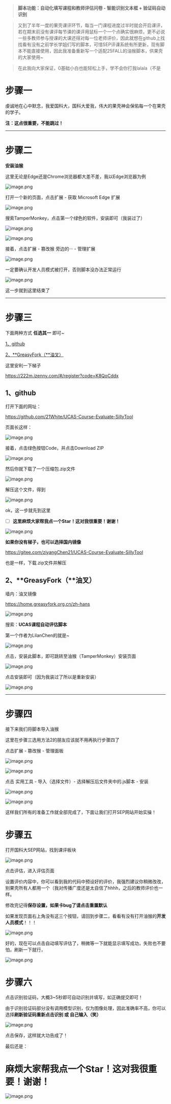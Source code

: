 > **脚本功能：自动化填写课程和教师评估问卷 - 智能识别文本框 + 验证码自动识别**
> 

> 又到了半年一度的果壳课评环节，每当一门课程进度过半时就会开启课评，若在期末前没有课评每节课的课评用鼠标一个一个点确实很麻烦，更不必说一些多教师参与授课的大课还得对每一位老师评价，因此就想在github上找找看有没有之前学长学姐们写的脚本，可惜SEP评课系统有所更新，现有脚本不能直接使用，因此我准备重新写一个适配25FALL的油猴脚本，供果壳的大家使用~
> 

> 在此我向大家保证，0基础小白也能轻松上手，学不会你打我lalala（不是
> 

# 步骤一

虔诚地在心中默念，我爱国科大，国科大爱我，伟大的果壳神会保佑每一个在果壳的学子。

**注：这点很重要，不能跳过！**

---

# 步骤二

**安装油猴**

这里无论是Edge还是Chrome浏览器都大差不差，我以Edge浏览器为例

![image.png](attachment:7f2d6ce0-2990-4d93-87da-7620af42d11c:image.png)

打开一个新的页面，点击扩展 - 获取 Microsoft Edge 扩展

![image.png](attachment:8001378d-da5a-47df-965e-102ce0aae094:image.png)

搜索TamperMonkey，点击第一个绿色的软件，安装即可（我装过了）

![image.png](attachment:d8563ff1-b4b9-40cc-b575-5747115b7c09:image.png)

![image.png](attachment:2e3e17bb-04a1-44b1-882f-8fdfdee01b68:image.png)

接着，点击扩展 - 篡改猴 旁边的··· - 管理扩展

![image.png](attachment:51e0b077-f658-4ecb-9683-b06c2ba50642:image.png)

一定要确认开发人员模式被打开，否则脚本没办法正常运行

![image.png](attachment:3c599627-7a3a-4369-bb99-b986c9b4880f:image.png)

这一步就到这里结束了

---

# 步骤三

下面两种方式 **任选其一** 即可~

[1、github](https://www.notion.so/1-github-29e34301aac3809ba4ddc0c33cc40393?pvs=21) 

[2、**GreasyFork（**油叉）](https://www.notion.so/2-GreasyFork-29e34301aac3805a92e7f4316ba417e1?pvs=21) 

这里安利一下梯子

https://222m.izenny.com/#/register?code=K8QoCddx

## 1、github

打开下面的网址：

https://github.com/21White/UCAS-Course-Evaluate-SillyTool

页面长这样：

![image.png](attachment:85955ad6-14e9-4faa-aa17-d7f2fbfaf208:image.png)

接着，点击绿色按钮Code，并点击Download ZIP

![image.png](attachment:f91a3210-03ac-4b25-9566-45f405becc38:image.png)

然后你就下载了一个压缩包.zip文件

![image.png](attachment:3224d12d-45ba-4b13-9d81-ba2ade4e8dd1:image.png)

解压这个文件，得到

![image.png](attachment:275304db-ff95-43d9-aa49-a62687f79536:image.png)

ok，这一步就先到这里

- [ ]  **这里麻烦大家帮我点一个Star！这对我很重要！谢谢！**

![image.png](attachment:37c45ed9-cc1b-460d-8e60-0410fe071afd:image.png)

**如果你没有梯子，也可以选择国内镜像**

https://gitee.com/ziyangChen21/UCAS-Course-Evaluate-SillyTool

也是一样，下载.zip文件并解压

## 2、**GreasyFork（**油叉）

墙内：油叉镜像

https://home.greasyfork.org.cn/zh-hans

![image.png](attachment:01013369-125e-4b53-9bd8-e98d6b61f91d:image.png)

搜索：**UCAS课程自动评估脚本**

第一个作者为LilanChen的就是~

![image.png](attachment:208a5432-7e94-44d2-b4b7-e3439f48d234:image.png)

点击，安装此脚本，即可跳转至油猴（TamperMonkey）安装页面

![image.png](attachment:64b15e0c-d3f1-4538-b19e-c5a909a01f79:image.png)

点击安装即可（因为我装过了所以是重新安装）

![image.png](attachment:e0c596fe-db6f-4867-acb3-5822347d2aff:image.png)

---

# 步骤四

接下来我们将脚本导入油猴

这里在步骤三选用方法2的朋友应该就不用再执行步骤四了

点击扩展 - 篡改猴 - 管理面板

![image.png](attachment:95ea89fb-693f-4715-ade1-1a0a47a8159a:image.png)

![image.png](attachment:6988ff23-104d-444c-9cca-65c7f12be208:image.png)

点击 实用工具 - 导入（选择文件）- 选择解压后文件夹中的.js脚本 - 安装

![image.png](attachment:488db9bb-f26f-4237-a0f6-e9e85caa4a8c:image.png)

![image.png](attachment:28e451a3-486f-426a-a139-7d8575a7eae9:image.png)

这样我们所有的准备工作就全部完成了，下面让我们打开SEP网站开始实操！

# 步骤五

打开国科大SEP网站，找到课评板块

![image.png](attachment:41912e42-c585-491c-83fd-d08af28f351e:image.png)

点击评估，进入评估页面

设置评价内容中，你可以看到我的代码中预设好的评价，我强烈建议你稍微改改，别果壳所有人都用一个（我对传播广度还是太自信了hhhh，之后的教师评价也一样。

修改完记得**保存设置，**如果卡bug了请点击**重置默认**

如果发现页面右上角没有这三个按钮，请回到步骤二，看看有没有打开油猴的**开发人员模式**！！！

![image.png](attachment:c1573a49-6d9d-483f-b348-fa95ca689735:image.png)

好的，现在可以点击自动填写评估了，稍微等一下就能显示填写成功，失败也不要怕，刷新一下就行，

![image.png](attachment:c0b1015c-820a-4cda-b7d9-69797c63cc0a:image.png)

# 步骤六

点击识别验证码，大概3~5秒即可自动识别并填写，如正确提交即可！

由于识别验证码部分没有调用模型识别，仅为图像处理，因此准确率不高，你可以选择**刷新验证码重新点击识别 或 自己输入（笑）**

![image.png](attachment:d7fec3ae-4165-438e-8438-8ea0259a0ac7:image.png)

点击保存，这样就大功告成了！

最后还是：

# **麻烦大家帮我点一个Star！这对我很重要！谢谢！**

![image.png](attachment:37c45ed9-cc1b-460d-8e60-0410fe071afd:image.png)
